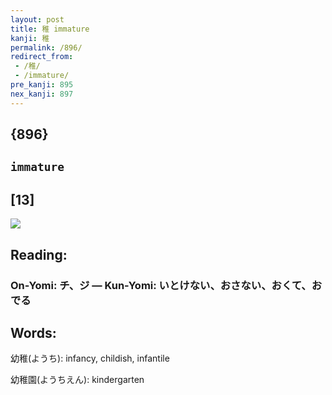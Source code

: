 ```yaml
---
layout: post
title: 稚 immature
kanji: 稚
permalink: /896/
redirect_from:
 - /稚/
 - /immature/
pre_kanji: 895
nex_kanji: 897
---
```


## {896}

## `immature`

## [13]

<div class="stroke"><img src="E7A89A.png" /></div>

## Reading:

### On-Yomi: チ、ジ &mdash; Kun-Yomi: いとけない、おさない、おくて、おでる

## Words:

幼稚(ようち): infancy, childish, infantile

幼稚園(ようちえん): kindergarten
